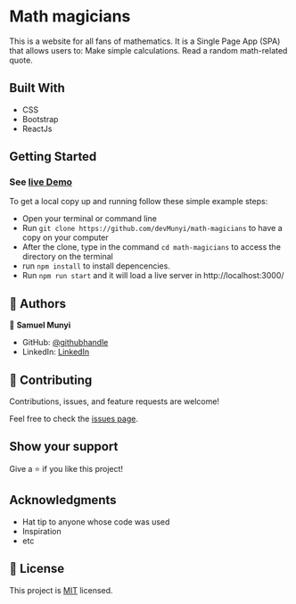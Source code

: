 # Math magicians
This is a website for all fans of mathematics. It is a Single Page App (SPA) that allows users to: Make simple calculations. Read a random math-related quote.

## Built With

- CSS
- Bootstrap
- ReactJs

## Getting Started

### See [live Demo](https://devmunyi.github.io/math-magicians/)

To get a local copy up and running follow these simple example steps:

- Open your terminal or command line
- Run `git clone https://github.com/devMunyi/math-magicians` to have a copy on your computer
- After the clone, type in the command `cd math-magicians` to access the directory on the terminal
- run `npm install` to install depencencies.
- Run `npm run start` and it will load a live server in http://localhost:3000/


## 👤 Authors

👤 **Samuel Munyi**
- GitHub: [@githubhandle](https://github.com/devMunyi)
- LinkedIn: [LinkedIn](https://www.linkedin.com/in/samuel-munyi-01315b174/)


## 🤝 Contributing

Contributions, issues, and feature requests are welcome!

Feel free to check the [issues page](https://github.com/devMunyi/js-capstone-project/issues).

## Show your support

Give a ⭐️ if you like this project!

## Acknowledgments

- Hat tip to anyone whose code was used
- Inspiration
- etc

## 📝 License

This project is [MIT](./LICENSE) licensed.
